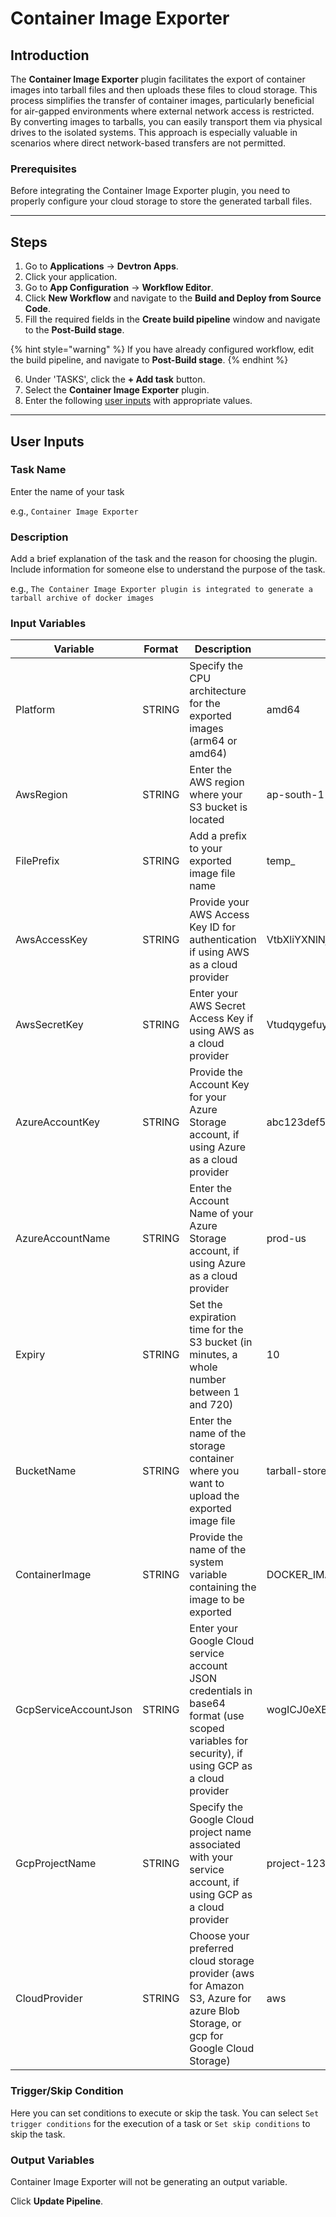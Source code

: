 # Container Image Exporter

## Introduction
The **Container Image Exporter** plugin facilitates the export of container images into tarball files and then uploads these files to cloud storage. This process simplifies the transfer of container images, particularly beneficial for air-gapped environments where external network access is restricted. By converting images to tarballs, you can easily transport them via physical drives to the isolated systems. This approach is especially valuable in scenarios where direct network-based transfers are not permitted.

### Prerequisites
Before integrating the Container Image Exporter plugin, you need to properly configure your cloud storage to store the generated tarball files.

---

## Steps
1. Go to **Applications** → **Devtron Apps**.
2. Click your application.
3. Go to **App Configuration** → **Workflow Editor**.
4. Click **New Workflow** and navigate to the **Build and Deploy from Source Code**.
5. Fill the required fields in the **Create build pipeline** window and navigate to the **Post-Build stage**.

{% hint style="warning" %}
If you have already configured workflow, edit the build pipeline, and navigate to **Post-Build stage**.
{% endhint %}

6. Under 'TASKS', click the **+ Add task** button.
7. Select the **Container Image Exporter** plugin.
8. Enter the following [user inputs](#user-inputs) with appropriate values.
---

## User Inputs

### Task Name
Enter the name of your task

e.g., `Container Image Exporter `

### Description
Add a brief explanation of the task and the reason for choosing the plugin. Include information for someone else to understand the purpose of the task.

e.g., `The Container Image Exporter plugin is integrated to generate a tarball archive of docker images`

### Input Variables

| Variable                 | Format       | Description | Sample Value |
| ------------------------ | ------------ | ----------- | ------------ |
|   Platform               | STRING       | Specify the CPU architecture for the exported images (arm64 or amd64)            |   amd64           |
|  AwsRegion               | STRING       | Enter the AWS region where your S3 bucket is located                             |     ap-south-1         |
|   FilePrefix             | STRING       | Add a prefix to your exported image file name  |  temp_            |
|   AwsAccessKey           | STRING       | Provide your AWS Access Key ID for authentication if using AWS as a cloud provider       |  VtbXliYXNlNjR2YWx1            |
|   AwsSecretKey           | STRING       | Enter your AWS Secret Access Key if using AWS as a cloud provider       | VtudqygefuyqgjR29283bcq            |
|   AzureAccountKey        | STRING       | Provide the Account Key for your Azure Storage account, if using Azure as a cloud provider      |   abc123def567ghi           |
|   AzureAccountName       | STRING       | Enter the Account Name of your Azure Storage account, if using Azure as a cloud provider  |  	prod-us            |
|   Expiry                 | STRING       | Set the expiration time for the S3 bucket (in minutes, a whole number between 1 and 720)|     10         |  
|   BucketName             | STRING       | Enter the name of the storage container where you want to upload the exported image file|   tarball-store           |
|   ContainerImage         | STRING       | Provide the name of the system variable containing the image to be exported  |   DOCKER_IMAGE           |  
|   GcpServiceAccountJson  | STRING       | Enter your Google Cloud service account JSON credentials in base64 format (use scoped variables for security), if using GCP as a cloud provider|  wogICJ0eXBlIjogInNlcnZpY2VfYWNjb3VudCIsCiAgInByb2plY3RfaWQiOiAiZHV            |
|   GcpProjectName         | STRING       | Specify the Google Cloud project name associated with your service account, if using GCP as a cloud provider     |    project-12345          |
|   CloudProvider          | STRING       | Choose your preferred cloud storage provider (aws for Amazon S3, Azure for azure Blob Storage, or gcp for Google Cloud Storage)|    aws           |

### Trigger/Skip Condition
Here you can set conditions to execute or skip the task. You can select `Set trigger conditions` for the execution of a task or `Set skip conditions` to skip the task.

### Output Variables
Container Image Exporter will not be generating an output variable.

Click **Update Pipeline**.




